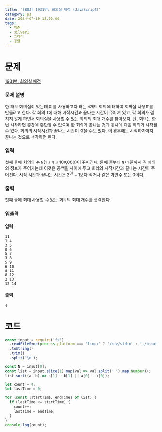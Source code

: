 ```yaml
---
title: '[BOJ] 1931번: 회의실 배정 (JavaScript)'
category: ps
date: 2024-07-19 12:00:00
tags:
  - 백준
  - silver1
  - 그리디
  - 정렬
---
```


# 문제

[1931번: 회의실 배정](https://www.acmicpc.net/problem/1931)

### 문제 설명

한 개의 회의실이 있는데 이를 사용하고자 하는 `N`개의 회의에 대하여 회의실 사용표를 만들려고 한다. 각 회의 `I`에 대해 시작시간과 끝나는 시간이 주어져 있고, 각 회의가 겹치지 않게 하면서 회의실을 사용할 수 있는 회의의 최대 개수를 찾아보자. 단, 회의는 한번 시작하면 중간에 중단될 수 없으며 한 회의가 끝나는 것과 동시에 다음 회의가 시작될 수 있다. 회의의 시작시간과 끝나는 시간이 같을 수도 있다. 이 경우에는 시작하자마자 끝나는 것으로 생각하면 된다.

### 입력

첫째 줄에 회의의 수 `N`(1 ≤ `N` ≤ 100,000)이 주어진다. 둘째 줄부터 `N`+1 줄까지 각 회의의 정보가 주어지는데 이것은 공백을 사이에 두고 회의의 시작시간과 끝나는 시간이 주어진다. 시작 시간과 끝나는 시간은 $2^{31}-1$보다 작거나 같은 자연수 또는 0이다.

### 출력

첫째 줄에 최대 사용할 수 있는 회의의 최대 개수를 출력한다.

### 입출력

<div style={{display:'flex', justifyContent:'space-around', gap:'50px'}}>

<div style={{width:'100%'}}>

#### 입력

```text
11
1 4
3 5
0 6
5 7
3 8
5 9
6 10
8 11
8 12
2 13
12 14
```

</div>

<div style={{width:'100%'}}>

#### 출력

```text
4
```

</div>

</div>

# 코드

```js
const input = require('fs')
  .readFileSync(process.platform === 'linux' ? '/dev/stdin' : './input.txt')
  .toString()
  .trim()
  .split('\n');

const N = input[0];
const list = input.slice(1).map(val => val.split(' ').map(Number));
list.sort((a, b) => a[1] - b[1] || a[0] - b[0]);

let count = 0;
let lastTime = 0;

for (const [startTime, endTime] of list) {
  if (lastTime <= startTime) {
    count++;
    lastTime = endTime;
  }
}
console.log(count);
```
